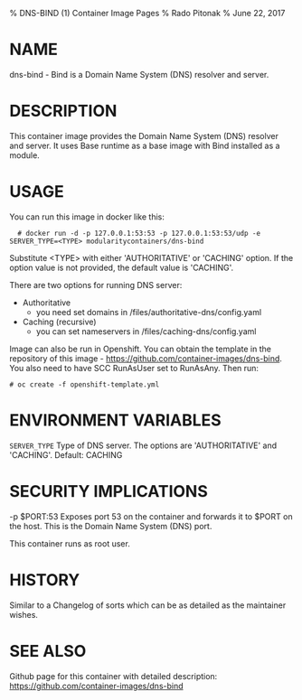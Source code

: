 % DNS-BIND (1) Container Image Pages
% Rado Pitonak
% June 22, 2017

# NAME
dns-bind - Bind is a Domain Name System (DNS) resolver and server.

# DESCRIPTION
This container image provides the Domain Name System (DNS) resolver and server. It uses Base runtime as a base image with Bind installed as a module.

# USAGE
You can run this image in docker like this:

      # docker run -d -p 127.0.0.1:53:53 -p 127.0.0.1:53:53/udp -e SERVER_TYPE=<TYPE> modularitycontainers/dns-bind

Substitute \<TYPE\> with either 'AUTHORITATIVE' or 'CACHING' option. If the option value is not provided, the default value is 'CACHING'.

There are two options for running DNS server:
 - Authoritative
    - you need set domains in /files/authoritative-dns/config.yaml
 - Caching (recursive)
    - you can set nameservers in /files/caching-dns/config.yaml

Image can also be run in Openshift. You can obtain the template in the repository of this image - https://github.com/container-images/dns-bind. You also need to have SCC RunAsUser set to RunAsAny. Then run:

	# oc create -f openshift-template.yml

# ENVIRONMENT VARIABLES
 `SERVER_TYPE`
  Type of DNS server. The options are 'AUTHORITATIVE' and 'CACHING'.
  Default: CACHING

# SECURITY IMPLICATIONS
-p $PORT:53
	Exposes port 53 on the container and forwards it to $PORT on the host. This is the Domain Name System (DNS) port.

This container runs as root user.

# HISTORY
Similar to a Changelog of sorts which can be as detailed as the maintainer wishes.

# SEE ALSO
Github page for this container with detailed description: https://github.com/container-images/dns-bind
